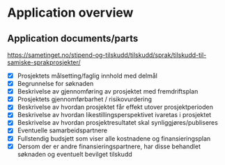 # Application overview

## Application documents/parts
https://sametinget.no/stipend-og-tilskudd/tilskudd/sprak/tilskudd-til-samiske-sprakprosjekter/

* [x] Prosjektets målsetting/faglig innhold med delmål
* [x] Begrunnelse for søknaden
* [x] Beskrivelse av gjennomføring av prosjektet med fremdriftsplan
* [x] Prosjektets gjennomførbarhet / risikovurdering
* [x] Beskrivelse av hvordan prosjektet får effekt utover prosjektperioden
* [x] Beskrivelse av hvordan likestillingsperspektivet ivaretas i prosjektet
* [x] Beskrivelse av hvordan prosjektresultatet skal synliggjøres/publiseres
* [x] Eventuelle samarbeidspartnere
* [x] Fullstendig budsjett som viser alle kostnadene og finansieringsplan
* [x] Dersom der er andre finansieringspartnere, har disse behandlet søknaden og eventuelt bevilget tilskudd